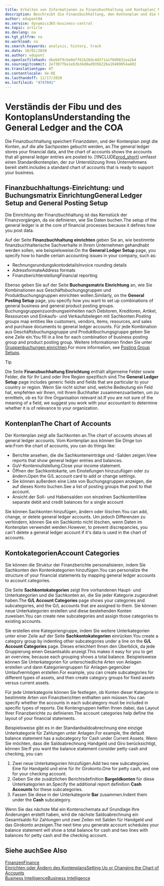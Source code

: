 ```yaml
---
title: Erhalten von Informationen zu Finanzbuchhaltung und Kontoplan| Microsoft Docs
description: Beschreibt die Finanzbuchhaltung, den Kontenplan und die Kontokategorien.
author: edupont04
ms.service: dynamics365-business-central
ms.topic: article
ms.devlang: na
ms.tgt_pltfrm: na
ms.workload: na
ms.search.keywords: analysis, history, track
ms.date: 10/01/2020
ms.author: edupont
ms.openlocfilehash: dbeb9f9cbe0eff61b28dc4d371a1f8d9031ea1b4
ms.sourcegitcommit: 2e7307fbe1eb3b34d0ad9356226a19409054a402
ms.translationtype: HT
ms.contentlocale: de-DE
ms.lasthandoff: 12/17/2020
ms.locfileid: "4747041"
---
```

# <a name="understanding-the-general-ledger-and-the-coa"></a><span data-ttu-id="f54fc-103">Verständis der Fibu und des Kontoplans</span><span class="sxs-lookup"><span data-stu-id="f54fc-103">Understanding the General Ledger and the COA</span></span>

<span data-ttu-id="f54fc-104">Die Finanzbuchhaltung speichert Finanzdaten, und der Kontenplan zeigt die Konten, auf die alle Sachposten gebucht werden, an.</span><span class="sxs-lookup"><span data-stu-id="f54fc-104">The general ledger stores your financial data, and the chart of accounts shows the accounts that all general ledger entries are posted to.</span></span> [!INCLUDE[prod_short](includes/prod_short.md)] <span data-ttu-id="f54fc-105">umfasst einen Standardkontenplan, der zur Unterstützung Ihres Unternehmens bereit steht.</span><span class="sxs-lookup"><span data-stu-id="f54fc-105">includes a standard chart of accounts that is ready to support your business.</span></span>

## <a name="general-ledger-setup-and-general-posting-setup"></a><span data-ttu-id="f54fc-106">Finanzbuchhaltungs-Einrichtung: und Buchungsmatrix Einrichtung</span><span class="sxs-lookup"><span data-stu-id="f54fc-106">General Ledger Setup and General Posting Setup</span></span>

<span data-ttu-id="f54fc-107">Die Einrichtung der Finanzbuchhaltung ist das Kernstück der Finanzvorgängen, da sie definieren, wie Sie Daten buchen.</span><span class="sxs-lookup"><span data-stu-id="f54fc-107">The setup of the general ledger is at the core of financial processes because it defines how you post data.</span></span>  

<span data-ttu-id="f54fc-108">Auf der Seite **Finanzbuchhaltung einrichten** geben Sie an, wie bestimmte finanzbuchhalterische Sachverhalte in Ihrem Unternehmen gehandhabt werden sollen, wie beispielsweise:</span><span class="sxs-lookup"><span data-stu-id="f54fc-108">On the **General Ledger Setup** page, you specify how to handle certain accounting issues in your company, such as:</span></span>  

* <span data-ttu-id="f54fc-109">Rechnungsrundungskontodetails</span><span class="sxs-lookup"><span data-stu-id="f54fc-109">Invoice rounding details</span></span>  
* <span data-ttu-id="f54fc-110">Adressformate</span><span class="sxs-lookup"><span data-stu-id="f54fc-110">Address formats</span></span>  
* <span data-ttu-id="f54fc-111">Finanzberichterstellung</span><span class="sxs-lookup"><span data-stu-id="f54fc-111">Financial reporting</span></span>  

<span data-ttu-id="f54fc-112">Ebenso geben Sie auf der Seite **Buchungsmatrix Einrichtung** an, wie Sie Kombinationen aus Geschäftsbuchungsgruppen und Produktbuchungsgruppen einrichten wollen.</span><span class="sxs-lookup"><span data-stu-id="f54fc-112">Similarly, on the **General Posting Setup** page, you specify how you want to set up combinations of general business and general product posting groups.</span></span> <span data-ttu-id="f54fc-113">Buchungsgruppenzuordnungseinheiten nach Debitoren, Kreditoren, Artikel, Ressourcen und Einkaufs- und Verkaufsbelegen mit Sachkonten.</span><span class="sxs-lookup"><span data-stu-id="f54fc-113">Posting groups map entities like customers, vendors, items, resources, and sales and purchase documents to general ledger accounts.</span></span> <span data-ttu-id="f54fc-114">Für jede Kombination aus Geschäftsbuchungsgruppe und Produktbuchungsgruppe geben Sie eine Zeile ein.</span><span class="sxs-lookup"><span data-stu-id="f54fc-114">You fill in a line for each combination of business posting group and product posting group.</span></span> <span data-ttu-id="f54fc-115">Weitere Informationen finden Sie unter [Gruppenbuchungen einrichten](finance-posting-groups.md).</span><span class="sxs-lookup"><span data-stu-id="f54fc-115">For more information, see [Posting Group Setups](finance-posting-groups.md).</span></span>  

> [!TIP]
> <span data-ttu-id="f54fc-116">Die Seite **Finanzbuchhaltung Einrichtung** enthält allgemeine Felder sowie Felder, die für Ihr Land oder Ihre Region spezifisch sind.</span><span class="sxs-lookup"><span data-stu-id="f54fc-116">The **General Ledger Setup** page includes generic fields and fields that are particular to your country or region.</span></span> <span data-ttu-id="f54fc-117">Wenn Sie nicht sicher sind, welche Bedeutung ein Feld hat, empfehlen wir Ihnen, mit Ihrem Buchhalter zusammenzuarbeiten, um zu ermitteln, ob es für Ihre Organisation relevant ist.</span><span class="sxs-lookup"><span data-stu-id="f54fc-117">If you are not sure of the meaning of a field, we suggest you work with your accountant to determine whether it is of relevance to your organization.</span></span>  

## <a name="the-chart-of-accounts"></a><span data-ttu-id="f54fc-118">Kontenplan</span><span class="sxs-lookup"><span data-stu-id="f54fc-118">The Chart of Accounts</span></span>

<span data-ttu-id="f54fc-119">Der Kontenplan zeigt alle Sachkonten an.</span><span class="sxs-lookup"><span data-stu-id="f54fc-119">The chart of accounts shows all general ledger accounts.</span></span> <span data-ttu-id="f54fc-120">Vom Kontenplan aus können Sie Dinge tun wie:</span><span class="sxs-lookup"><span data-stu-id="f54fc-120">From the chart of accounts, you can do things like:</span></span>  

* <span data-ttu-id="f54fc-121">Berichte ansehen, die die Sachkonteneinträge und -Salden zeigen.</span><span class="sxs-lookup"><span data-stu-id="f54fc-121">View reports that show general ledger entries and balances.</span></span>  
* <span data-ttu-id="f54fc-122">GuV-Kontennullstellung.</span><span class="sxs-lookup"><span data-stu-id="f54fc-122">Close your income statement.</span></span>  
* <span data-ttu-id="f54fc-123">Öffnen der Sachkontokarte, um Einstellungen hinzuzufügen oder zu ändern.</span><span class="sxs-lookup"><span data-stu-id="f54fc-123">Open the G/L account card to add or change settings.</span></span>  
* <span data-ttu-id="f54fc-124">Sie können außerdem eine Liste von Buchungsgruppen anzeigen, die auf dieses Konto buchen.</span><span class="sxs-lookup"><span data-stu-id="f54fc-124">See a list of posting groups that post to that account.</span></span>
* <span data-ttu-id="f54fc-125">Ansicht der Soll- und Habensalden von einzelnen Sachkonten</span><span class="sxs-lookup"><span data-stu-id="f54fc-125">View separate debit and credit balances for a single account</span></span>  

<span data-ttu-id="f54fc-126">Sie können Sachkonten hinzufügen, ändern oder löschen.</span><span class="sxs-lookup"><span data-stu-id="f54fc-126">You can add, change, or delete general ledger accounts.</span></span> <span data-ttu-id="f54fc-127">Um jedoch Differenzen zu verhindern, können Sie ein Sachkonto nicht löschen, wenn Daten im Kontenplan verwendet werden.</span><span class="sxs-lookup"><span data-stu-id="f54fc-127">However, to prevent discrepancies, you can't delete a general ledger account if it's data is used in the chart of accounts.</span></span>  

## <a name="account-categories"></a><span data-ttu-id="f54fc-128">Kontokategorien</span><span class="sxs-lookup"><span data-stu-id="f54fc-128">Account Categories</span></span>

<span data-ttu-id="f54fc-129">Sie können die Struktur der Finanzberichte personalisieren, indem Sie Sachkonten den Kontenkategorien hinzufügen.</span><span class="sxs-lookup"><span data-stu-id="f54fc-129">You can personalize the structure of your financial statements by mapping general ledger accounts to account categories.</span></span>  

<span data-ttu-id="f54fc-130">Die Seite **Sachkontokategorien** zeigt Ihre vorhandenen Haupt- und Unterkategorien und die Sachkonten an, die Sie jeder Kategorie zugeordnet haben.</span><span class="sxs-lookup"><span data-stu-id="f54fc-130">The **G/L Account Categories** page shows your categories and subcategories, and the G/L accounts that are assigned to them.</span></span> <span data-ttu-id="f54fc-131">Sie können neue Unterkategorien erstellen und diese bestehenden Konten zuweisen.</span><span class="sxs-lookup"><span data-stu-id="f54fc-131">You can create new subcategories and assign those categories to existing accounts.</span></span>  

<span data-ttu-id="f54fc-132">Sie erstellen eine Kategoriengruppe, indem Sie weitere Unterkategorien unter einer Zeile auf der Seite **Sachkontokategorien** einrücken.</span><span class="sxs-lookup"><span data-stu-id="f54fc-132">You create a category group by indenting other subcategories under a line on the **G/L Account Categories** page.</span></span> <span data-ttu-id="f54fc-133">Dieses erleichtert Ihnen den Überblick, da jede Gruppierung einen Gesamtsaldo anzeigt.</span><span class="sxs-lookup"><span data-stu-id="f54fc-133">This makes it easy for you to get an overview, because each grouping shows a total balance.</span></span> <span data-ttu-id="f54fc-134">Beispielsweise können Sie Unterkategorien für unterschiedliche Arten von Anlagen erstellen und dann Kategoriengruppen für Anlagen gegenüber Umlaufvermögen erstellen.</span><span class="sxs-lookup"><span data-stu-id="f54fc-134">For example, you can create subcategories for different types of assets, and then create category groups for fixed assets versus current assets.</span></span>  

<span data-ttu-id="f54fc-135">Für jede Unterkategorie können Sie festlegen, ob Konten dieser Kategorie in bestimmte Arten von Finanzberichten enthalten sein müssen.</span><span class="sxs-lookup"><span data-stu-id="f54fc-135">You can specify whether the accounts in each subcategory must be included in specific types of reports.</span></span> <span data-ttu-id="f54fc-136">Die Kontengruppen helfen Ihnen dabei, das Layout Ihrer Finanzberichte zu definieren.</span><span class="sxs-lookup"><span data-stu-id="f54fc-136">The account categories help define the layout of your financial statements.</span></span>  

<span data-ttu-id="f54fc-137">Beispielsweise gibt es in der Standardsaldoabrechnung eine einzige Unterkategorie für Zahlungen unter Anlagen.</span><span class="sxs-lookup"><span data-stu-id="f54fc-137">For example, the default balance statement has a subcategory for Cash under Current Assets.</span></span> <span data-ttu-id="f54fc-138">Wenn Sie möchten, dass die Saldoabrechnung Handgeld und Giro berücksichtigt, können Sie:</span><span class="sxs-lookup"><span data-stu-id="f54fc-138">If you want the balance statement consider petty cash and checking, you can:</span></span>  

1. <span data-ttu-id="f54fc-139">Zwei neue Unterkategorien hinzufügen.</span><span class="sxs-lookup"><span data-stu-id="f54fc-139">Add two new subcategories.</span></span> <span data-ttu-id="f54fc-140">Eine für Handgeld und eine für Ihr Girokonto.</span><span class="sxs-lookup"><span data-stu-id="f54fc-140">One for petty cash, and one for your checking account.</span></span>  
2. <span data-ttu-id="f54fc-141">Geben Sie die zusätzlichen Berichtsdefinition **Bargeldkonten** für diese Unterkategorien an.</span><span class="sxs-lookup"><span data-stu-id="f54fc-141">Specify the additional report definition **Cash Accounts** for these subcategories.</span></span>  
3. <span data-ttu-id="f54fc-142">Fassen Sie diese in der Unterkategorie **Bar** zusammen.</span><span class="sxs-lookup"><span data-stu-id="f54fc-142">Indent them under the **Cash** subcategory.</span></span>  

<span data-ttu-id="f54fc-143">Wenn Sie das nächste Mal ein Kontenschemata auf Grundlage Ihre Änderungen erstellt haben, wird die nächste Saldoabrechnung ein Gesamtsaldo für Zahlungen und zwei Zeilen mit Salden für Handgeld und das Girokonto anzeigen.</span><span class="sxs-lookup"><span data-stu-id="f54fc-143">The next time you generate account schedules your balance statement will show a total balance for cash and two lines with balances for petty cash and the checking account.</span></span>  

## <a name="see-also"></a><span data-ttu-id="f54fc-144">Siehe auch</span><span class="sxs-lookup"><span data-stu-id="f54fc-144">See Also</span></span>

[<span data-ttu-id="f54fc-145">Finanzen</span><span class="sxs-lookup"><span data-stu-id="f54fc-145">Finance</span></span>](finance.md)  
[<span data-ttu-id="f54fc-146">Einrichten oder Ändern des Kontenplans</span><span class="sxs-lookup"><span data-stu-id="f54fc-146">Setting Up or Changing the Chart of Accounts</span></span>](finance-setup-chart-accounts.md)  
[<span data-ttu-id="f54fc-147">Business Intelligence</span><span class="sxs-lookup"><span data-stu-id="f54fc-147">Business Intelligence</span></span>](bi.md)  
